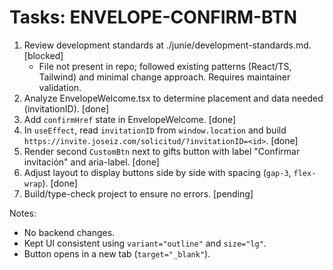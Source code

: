 # Tasks: ENVELOPE-CONFIRM-BTN

1. Review development standards at ./junie/development-standards.md. [blocked]
   - File not present in repo; followed existing patterns (React/TS, Tailwind) and minimal change approach. Requires maintainer validation.
2. Analyze EnvelopeWelcome.tsx to determine placement and data needed (invitationID). [done]
3. Add `confirmHref` state in EnvelopeWelcome. [done]
4. In `useEffect`, read `invitationID` from `window.location` and build `https://invite.joseiz.com/solicitud/?invitationID=<id>`. [done]
5. Render second `CustomBtn` next to gifts button with label "Confirmar invitación" and aria-label. [done]
6. Adjust layout to display buttons side by side with spacing (`gap-3`, `flex-wrap`). [done]
7. Build/type-check project to ensure no errors. [pending]

Notes:
- No backend changes.
- Kept UI consistent using `variant="outline"` and `size="lg"`.
- Button opens in a new tab (`target="_blank"`).